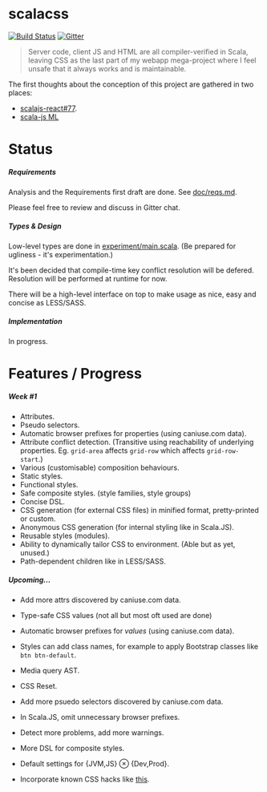 # scalacss

[![Build Status](https://travis-ci.org/japgolly/scalacss.svg?branch=master)](https://travis-ci.org/japgolly/scalacss)
[![Gitter](https://badges.gitter.im/Join%20Chat.svg)](https://gitter.im/japgolly/scalacss?utm_source=badge&utm_medium=badge&utm_campaign=pr-badge&utm_content=badge)

> Server code, client JS and HTML are all compiler-verified in Scala, leaving CSS as the last part of my webapp mega-project where I feel unsafe that it always works and is maintainable.

The first thoughts about the conception of this project are gathered in two places:
* [scalajs-react#77](https://github.com/japgolly/scalajs-react/issues/77).
* [scala-js ML](https://groups.google.com/forum/#!folder/Scala/scala-js/IzCn1xfoFWs)


# Status

##### Requirements

Analysis and the Requirements first draft are done.
See [doc/reqs.md](https://github.com/japgolly/scalacss/blob/master/doc/reqs.md).

Please feel free to review and discuss in Gitter chat.

##### Types & Design

Low-level types are done in [experiment/main.scala](https://github.com/japgolly/scalacss/blob/master/experiment/main.scala).
(Be prepared for ugliness - it's experimentation.)

It's been decided that compile-time key conflict resolution will be defered. Resolution will be performed at runtime for now.

There will be a high-level interface on top to make usage as nice, easy and concise as LESS/SASS.

##### Implementation

In progress.

# Features / Progress

##### Week #1

* Attributes.
* Pseudo selectors.
* Automatic browser prefixes for properties (using caniuse.com data).
* Attribute conflict detection. (Transitive using reachability of underlying properties. Eg. `grid-area` affects `grid-row` which affects `grid-row-start`.)
* Various (customisable) composition behaviours.
* Static styles.
* Functional styles.
* Safe composite styles. (style families, style groups)
* Concise DSL.
* CSS generation (for external CSS files) in minified format, pretty-printed or custom.
* Anonymous CSS generation (for internal styling like in Scala.JS).
* Reusable styles (modules).
* Ability to dynamically tailor CSS to environment. (Able but as yet, unused.)
* Path-dependent children like in LESS/SASS.

##### Upcoming...

* Add more attrs discovered by caniuse.com data.
* Type-safe CSS values (not all but most oft used are done)
* Automatic browser prefixes for _values_ (using caniuse.com data).
* Styles can add class names, for example to apply Bootstrap classes like `btn btn-default`.

* Media query AST.
* CSS Reset.
* Add more psuedo selectors discovered by caniuse.com data.
* In Scala.JS, omit unnecessary browser prefixes.
* Detect more problems, add more warnings.
* More DSL for composite styles.
* Default settings for {JVM,JS} ⊗ {Dev,Prod}.
* Incorporate known CSS hacks like [this](https://github.com/postcss/autoprefixer-core/blob/master/lib/hacks/border-radius.coffee).

